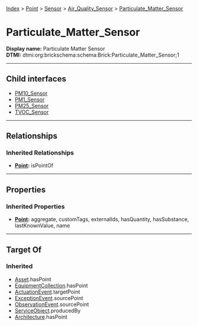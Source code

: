 [Index](../../../../Index.md) > [Point](../../../Point.md) > [Sensor](../../Sensor.md) > [Air_Quality_Sensor](../Air_Quality_Sensor.md) > [Particulate_Matter_Sensor](#)
# Particulate_Matter_Sensor

**Display name:** Particulate Matter Sensor<br />
**DTMI:** dtmi:org:brickschema:schema:Brick:Particulate_Matter_Sensor;1

---

## Child interfaces
* [PM10_Sensor](PM10_Sensor/PM10_Sensor.md)
* [PM1_Sensor](PM1_Sensor/PM1_Sensor.md)
* [PM25_Sensor](PM25_Sensor/PM25_Sensor.md)
* [TVOC_Sensor](TVOC_Sensor/TVOC_Sensor.md)

---

## Relationships

### Inherited Relationships
* **[Point](../../../Point.md):** isPointOf

---

## Properties

### Inherited Properties
* **[Point](../../../Point.md):** aggregate, customTags, externalIds, hasQuantity, hasSubstance, lastKnownValue, name

---

## Target Of
### Inherited
* [Asset](../../../../Asset/Asset.md).hasPoint
* [EquipmentCollection](../../../../Collection/AssetCollection/EquipmentCollection/EquipmentCollection.md).hasPoint
* [ActuationEvent](../../../../Event/PointEvent/ActuationEvent.md).targetPoint
* [ExceptionEvent](../../../../Event/PointEvent/ExceptionEvent.md).sourcePoint
* [ObservationEvent](../../../../Event/PointEvent/ObservationEvent.md).sourcePoint
* [ServiceObject](../../../../Information/ServiceObject/ServiceObject.md).producedBy
* [Architecture](../../../../Space/Architecture/Architecture.md).hasPoint
